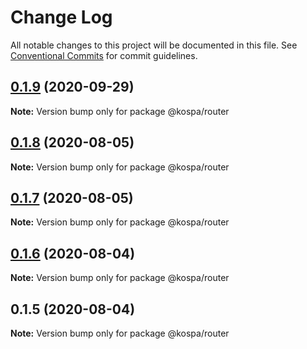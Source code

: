 # Change Log

All notable changes to this project will be documented in this file.
See [Conventional Commits](https://conventionalcommits.org) for commit guidelines.

## [0.1.9](https://github.com/spatools/kospa/compare/@kospa/router@0.1.8...@kospa/router@0.1.9) (2020-09-29)

**Note:** Version bump only for package @kospa/router





## [0.1.8](https://github.com/spatools/kospa/compare/@kospa/router@0.1.7...@kospa/router@0.1.8) (2020-08-05)

**Note:** Version bump only for package @kospa/router





## [0.1.7](https://github.com/spatools/kospa/compare/@kospa/router@0.1.6...@kospa/router@0.1.7) (2020-08-05)

**Note:** Version bump only for package @kospa/router





## [0.1.6](https://github.com/spatools/kospa/compare/@kospa/router@0.1.5...@kospa/router@0.1.6) (2020-08-04)

**Note:** Version bump only for package @kospa/router





## 0.1.5 (2020-08-04)

**Note:** Version bump only for package @kospa/router
